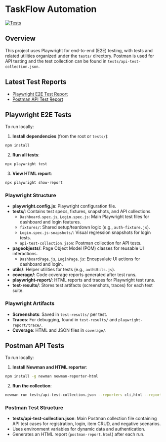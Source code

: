# TaskFlow Automation

[![Tests](https://github.com/thiladm/taskflow-automation/actions/workflows/tests.yml/badge.svg?branch=main)](https://github.com/thiladm/taskflow-automation/actions/workflows/tests.yml)

## Overview

This project uses Playwright for end-to-end (E2E) testing, with tests and related utilities organized under the `tests/` directory.
Postman is used for API testing and the test collection can be found in `tests/api-test-collection.json`.

## Latest Test Reports

- [Playwright E2E Test Report](https://thiladm.github.io/taskflow-automation/playwright/index.html)
- [Postman API Test Report](https://thiladm.github.io/taskflow-automation/postman/postman-report.html)

## Playwright E2E Tests

To run locally:

1. **Install dependencies** (from the root or `tests/`):

  ```sh
  npm install
  ```

2. **Run all tests**:

  ```sh
  npx playwright test
  ```

3. **View HTML report**:

  ```sh
  npx playwright show-report
  ```

### Playwright Structure

- **playwright.config.js**: Playwright configuration file.
- **tests/**: Contains test specs, fixtures, snapshots, and API collections.
  - `Dashboard.spec.js`, `Login.spec.js`: Main Playwright test files for dashboard and login features.
  - `fixtures/`: Shared setup/teardown logic (e.g., `auth-fixture.js`).
  - `Login.spec.js-snapshots/`: Visual regression snapshots for login tests.
  - `api-test-collection.json`: Postman collection for API tests.
- **pageobjests/**: Page Object Model (POM) classes for reusable UI interactions.
  - `DashboardPage.js`, `LoginPage.js`: Encapsulate UI actions for dashboard and login.
- **utils/**: Helper utilities for tests (e.g., `authUtils.js`).
- **coverage/**: Code coverage reports generated after test runs.
- **playwright-report/**: HTML reports and traces for Playwright test runs.
- **test-results/**: Stores test artifacts (screenshots, traces) for each test suite.

### Playwright Artifacts

- **Screenshots**: Saved in `test-results/` per test.
- **Traces**: For debugging, found in `test-results/` and `playwright-report/trace/`.
- **Coverage**: HTML and JSON files in `coverage/`.

## Postman API Tests

To run locally:

1. **Install Newman and HTML reporter**:

  ```sh
  npm install -g newman newman-reporter-html
  ```

2. **Run the collection**:

  ```sh
  newman run tests/api-test-collection.json --reporters cli,html --reporter-html-export postman-report.html
  ```

### Postman Test Structure

- **tests/api-test-collection.json**: Main Postman collection file containing API test cases for registration, login, item CRUD, and negative scenarios.
- Uses environment variables for dynamic data and authentication.
- Generates an HTML report (`postman-report.html`) after each run.
